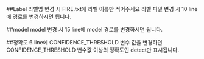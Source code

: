 ##Label
라벨명 변경 시 FIRE.txt에 라벨 이름만 적어주세요
라벨 파일 변경 시 10 line에 경로를 변경하시면 됩니다.

##model
model 변경 시 15 line에 model 경로를 변경하시면 됩니다.

##정확도
6 line에 CONFIDENCE_THRESHOLD 변수 값을 변경하면 CONFIDENCE_THRESHOLD 변수값 이상의 정확도인 detect만 표시됩니다.
